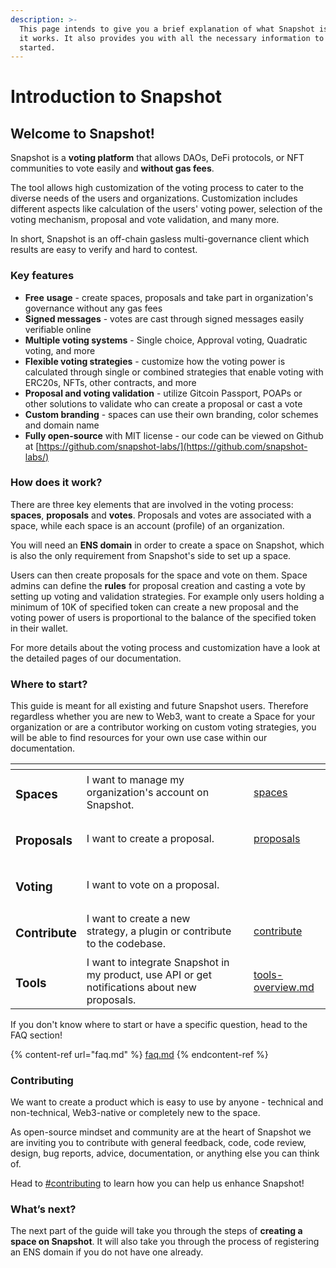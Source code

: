 ```yaml
---
description: >-
  This page intends to give you a brief explanation of what Snapshot is and how
  it works. It also provides you with all the necessary information to get
  started.
---
```


# Introduction to Snapshot

## Welcome to Snapshot!

Snapshot is a **voting platform** that allows DAOs, DeFi protocols, or NFT communities to vote easily and **without gas fees**.&#x20;

The tool allows high customization of the voting process to cater to the diverse needs of the users and organizations. Customization includes different aspects like calculation of the users' voting power, selection of the voting mechanism, proposal and vote validation, and many more.

In short, Snapshot is an off-chain gasless multi-governance client which results are easy to verify and hard to contest.

### Key features

* **Free** **usage** - create spaces, proposals and take part in organization's governance without any gas fees
* **Signed messages** - votes are cast through signed messages easily verifiable online
* **Multiple voting systems** - Single choice, Approval voting, Quadratic voting, and more
* **Flexible voting strategies** - customize how the voting power is calculated through single or combined strategies that enable voting with ERC20s, NFTs, other contracts, and more
* **Proposal and voting validation** - utilize Gitcoin Passport, POAPs or other solutions to validate who can create a proposal or cast a vote
* **Custom branding** - spaces can use their own branding, color schemes and domain name
* **Fully open-source** with MIT license - our code can be viewed on Github at [https://github.com/snapshot-labs/](https://github.com/snapshot-labs/)

### How does it work?

There are three key elements that are involved in the voting process: **spaces**, **proposals** and **votes**. Proposals and votes are associated with a space, while each space is an account (profile) of an organization.&#x20;

You will need an **ENS domain** in order to create a space on Snapshot, which is also the only requirement from Snapshot's side to set up a space.

Users can then create proposals for the space and vote on them. Space admins can define the **rules** for proposal creation and casting a vote by setting up voting and validation strategies. For example only users holding a minimum of 10K of specified token can create a new proposal and the voting power of users is proportional to the balance of the specified token in their wallet.

For more details about the voting process and customization have a look at the detailed pages of our documentation.

### Where to start?

This guide is meant for all existing and future Snapshot users. Therefore regardless whether you are new to Web3, want to create a Space for your organization or are a contributor working on custom voting strategies, you will be able to find resources for your own use case within our documentation.

<table data-view="cards"><thead><tr><th></th><th></th><th></th><th data-hidden data-card-target data-type="content-ref"></th></tr></thead><tbody><tr><td><h3><strong>Spaces</strong></h3></td><td>I want to manage my organization's account on Snapshot.</td><td></td><td><a href="user-guides/spaces/">spaces</a></td></tr><tr><td><h3>Proposals</h3></td><td>I want to create a proposal.</td><td></td><td><a href="user-guides/proposals/">proposals</a></td></tr><tr><td><h3>Voting</h3></td><td>I want to vote on a proposal.</td><td></td><td></td></tr><tr><td><h3>Contribute</h3></td><td>I want to create a new strategy, a plugin or contribute to the codebase.</td><td></td><td><a href="developer-guides/contribute/">contribute</a></td></tr><tr><td><h3>Tools</h3></td><td>I want to integrate Snapshot in my product, use API or get notifications about new proposals.</td><td></td><td><a href="tools/tools-overview.md">tools-overview.md</a></td></tr></tbody></table>

If you don't know where to start or have a specific question, head to the FAQ section!

{% content-ref url="faq.md" %}
[faq.md](faq.md)
{% endcontent-ref %}

### Contributing

We want to create a product which is easy to use by anyone - technical and non-technical, Web3-native or completely new to the space.&#x20;

As open-source mindset and community are at the heart of Snapshot we are inviting you to contribute with general feedback, code, code review, design, bug reports, advice, documentation, or anything else you can think of.

Head to [#contributing](introduction.md#contributing "mention") to learn how you can help us enhance Snapshot!

### **What’s next?**

The next part of the guide will take you through the steps of **creating a space on Snapshot**. It will also take you through the process of registering an ENS domain if you do not have one already.&#x20;
